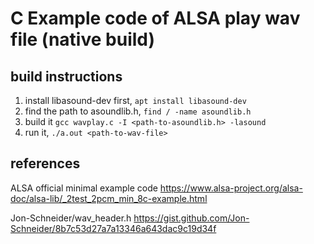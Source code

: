 # C Example code of ALSA play wav file (native build)

## build instructions

1. install libasound-dev first, `apt install libasound-dev`
2. find the path to asoundlib.h, `find / -name asoundlib.h`
3. build it `gcc wavplay.c -I <path-to-asoundlib.h> -lasound`
4. run it, `./a.out <path-to-wav-file>`

## references

ALSA official minimal example code
https://www.alsa-project.org/alsa-doc/alsa-lib/_2test_2pcm_min_8c-example.html

Jon-Schneider/wav_header.h
https://gist.github.com/Jon-Schneider/8b7c53d27a7a13346a643dac9c19d34f



